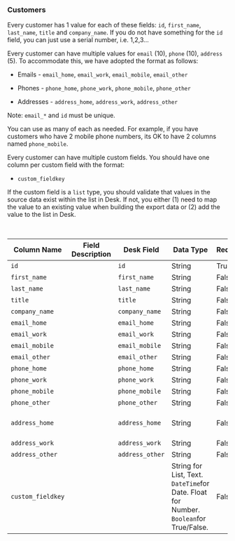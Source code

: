 ### Customers

Every customer has 1 value for each of these fields: `id`, `first_name`,
`last_name`, `title` and `company_name`. If you do not have something for the `id`
field, you can just use a serial number, i.e. 1,2,3...

Every customer can have multiple values for `email` (10), `phone` (10),
`address` (5). To accommodate this, we have adopted the format as follows:

-   Emails - `email_home`, `email_work`, `email_mobile`, `email_other`

-   Phones - `phone_home`, `phone_work`, `phone_mobile`, `phone_other`

-   Addresses - `address_home`, `address_work`, `address_other`

Note: `email_*` and `id` must be unique.

You can use as many of each as needed. For example, if you have customers who
have 2 mobile phone numbers, its OK to have 2 columns named `phone_mobile`.

Every customer can have multiple custom fields. You should have one column per
custom field with the format:

-   `custom_fieldkey`

If the custom field is a `list` type, you should validate that values in the
source data exist within the list in Desk. If not, you either (1) need to map
the value to an existing value when building the export data or (2) add the
value to the list in Desk.

 

| **Column Name**   | **Field Description** | **Desk Field**  | **Data Type**                                                                         | **Required** | **Unique** | **Validations**                                                            | **Example 1**                        | **Example 2**                 |
|-------------------|-----------------------|-----------------|---------------------------------------------------------------------------------------|--------------|------------|----------------------------------------------------------------------------|--------------------------------------|-------------------------------|
| `id`              |                       | `id`            | String                                                                                | True         | True       |                                                                            | 8764387                              | Q3867                         |
| `first_name`      |       | `first_name`    | String                                                                                | False        | False      |                                                                            | Jon                                  |                               |
| `last_name`       |                       | `last_name`     | String                                                                                | False        | False      |                                                                            | Doe                                  |                               |
| `title`           |                       | `title`         | String                                                                                | False        | False      |                                                                            | Mr.                                  |                               |
| `company_name`      |                       | `company_name`    | String                                                                                | False        | False      |  | Acme Inc.                               |                               |
| `email_home`      |                       | `email_home`    | String                                                                                | False        | True       |                                                                            | jon.doe@gmail.com                   |                               |
| `email_work`      |                       | `email_work`    | String                                                                                | False        | True       |                                                                            | jdoe@work.com                       |                               |
| `email_mobile`    |                       | `email_mobile`  | String                                                                                | False        | True       |                                                                            |                                      |                               |
| `email_other`     |                       | `email_other`   | String                                                                                | False        | True       |                                                                            |                                      |                               |
| `phone_home`      |                       | `phone_home`    | String                                                                                | False        | False      |                                                                            | 123-123-1234                         | (789) 234-5432                |
| `phone_work`      |                       | `phone_work`    | String                                                                                | False        | False      |                                                                            |                                      |                               |
| `phone_mobile`    |                       | `phone_mobile`  | String                                                                                | False        | False      |                                                                            |                                      |                               |
| `phone_other`     |                       | `phone_other`   | String                                                                                | False        | False      |                                                                            |                                      |                               |
| `address_home`    |                       | `address_home`  | String                                                                                | False        | False      |                                                                            | 123 Main St, San Francisco, CA 94105 |                               |
| `address_work`    |                       | `address_work`  | String                                                                                | False        | False      |                                                                            |                                      |                               |
| `address_other`   |                       | `address_other` | String                                                                                | False        | False      |                                                                            |                                      |                               |
| `custom_fieldkey` |                       |                 | String for List, Text. `DateTime`for Date. Float for Number. `Boolean`for True/False. | False        | False      |                                                                            | custom\_location                     | custom\_security\_role\_admin |
